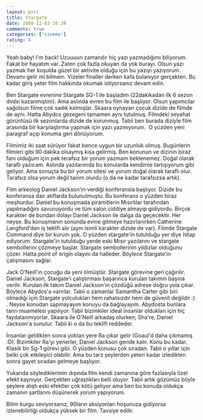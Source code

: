 ```yaml
---
layout: post
title: Stargate
date: 2008-12-03 16:39
comments: true
categories: ['sinema']
rating: 4
---
```


Yeah baby! I'm back! Uzuuuun zamandır hiç yazı yazmadığımı biliyorum. Fakat bir hayatım var. Zaten çok fazla okuyan da yok burayı. Olsun yazı yazmak her koşulda güzel bir aktivite olduğu için bu yazıyı yazıyorum. Devamı gelir mi bilmem. Vizeler finaller derken kafa bulanıyor gerçekten. Bu kadar giriş yeter film hakkında okumak istiyorsanız devam edin.

Ben Stargate evrenine Stargate SG-1 ile başladım (22dakikadan ilk 6 sezon dvdsi kazanmıştım). Ama aslında evren bu film ile başlıyor. Olsun yapımcılar sağolsun filme çok sadık kalmışlar. Skaara oynayan çocuk dizide de filmde de aynı. Hatta Abydos gezegeni tamamen aynı tutulmuş. Filmdeki seyahat görüntüsü ilk sezonlarda dizide de korunmuş. Tabii ben burada diziyle film arasında bir karşılaştırma yapmak için yazı yazmıyorum.&nbsp; O yüzden yeni paragraf açıp konuma geri dönüyorum.

Filmimiz iki saat sürüyor fakat bence uygun bir uzunluk olmuş. Bugünlerin filmleri gibi 90 dakika olsaymış kısa gelirmiş. Ben konunun ve dizinin biraz fanı olduğum için pek terafsız bir yorum yazmam beklenemez. Doğal olarak taraflı yazıcam. Aslında yazılarımda bu konularda kendimle tartışıyorum gibi geliyor. Ama sonuçta bu bir yorum sitesi ve yorum doğal olarak taraflı olur. Tarafsız olsa yorum değil tanım olurdu (o da ne kadar tarafsızsa artık).

Film arkeolog Daniel Jackson'ın verdiği konferansla başlıyor. Dizide bu konferansa dair atıflarda bulunulmuştu. Bu konferans o yüzden biraz meşhurdur. Daniel bu konuşmada piramitlerin Mısırlılar tarafından yapılmadığını savunuyordu ve tüm salon ciddiye almayıp gidiyordu. Birçok karakter de bundan dolayı Daniel Jackson ile dalga da geçecektir. Her neyse. Bu konuşmanın sonunda evine gitmeye hazırlanırken Catherine Langford'dan iş teklifi alır (aynı isimli karakter dizide de var). Filmde Stargate Command diye bir kurum yok. O yüzden stargate'in tutulduğu yer diye hitap ediyorum. Stargate'in tutulduğu yerde eski Mısır yazılarını ve stargate sembollerini çözmeye başlar. Stargate sembollerinin yıldızlar olduğunu çözer. Hatta point of origin olayını da halleder. Böylece Stargate'in çalışmasını sağlar.

Jack O'Neill'ın çocuğu da yeni ölmüştür. Stargate görevine geri çağırılır. Daniel Jackson, Stargate'i çalıştırması başarınca kurulan takımın başına verilir. Kurulan ilk takım Daniel Jackson'ın çözdüğü adrese doğru yola çıkar. Böylece Abydos'a varırlar. Tabii o zamanlar Samantha Carter gibi biri olmadığı için Stargate yolculukları hem rahatsızdır hem de güvenli değildir :) . Neyse konudan sapmayayım konuyu da bağlayayım. Abydosta bunlara tanrı muamelesi yapılıyor. Tabii bizimkiler ideal insanlar oldukları için hiç faydalanmıyorlar. Skaara ile O'Neill arkadaş olurken; Sha're, Daniel Jackson'a sunulur. Tabii ki o da bu teklifi reddeder.

İnsanlar geldikten sonra yoktan yere Ra çıkar gelir (Goaul'd daha çıkmamış :D). Bizimkiler Ra'yı yenerler, Daniel Jackson geride kalır. Konu bu kadar. Klasik bir Sg-1 görevi gibi. O yüzden konusu çok sıradan. Tabii o yıllar için belki çok etkileyici olabilir. Ama bu tarz şeylerden yeteri kadar izledikten sonra gayet sıradan gelmeye başlıyor.

Yukarıda söylediklerimin dışında film kendi zamanına göre fazlasıyla özel efekt kaynıyor. Gerçekten uğraştıkları belli oluyor. Tabii artık gözümüz böyle şeylere alıştı eski efektler çok kötü geliyor ama ben bu konuda oldukça zamanın şartlarını düşünerek yorum yapıyorum. 

Bilim kurgu seviyorsanız, 90ların aksiyonları hoşunuza gidiyorsa izlenebilirliği oldukça yüksek bir film. Tavsiye edilir.
